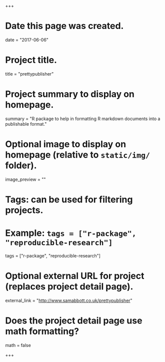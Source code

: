 +++
# Date this page was created.
date = "2017-06-06"

# Project title.
title = "prettypublisher"

# Project summary to display on homepage.
summary = "R package to help in formatting R markdown documents into a publishable format."

# Optional image to display on homepage (relative to `static/img/` folder).
image_preview = ""

# Tags: can be used for filtering projects.
# Example: `tags = ["r-package", "reproducible-research"]`
tags = ["r-package", "reproducible-research"]

# Optional external URL for project (replaces project detail page).
external_link = "http://www.samabbott.co.uk/prettypublisher"

# Does the project detail page use math formatting?
math = false

+++

